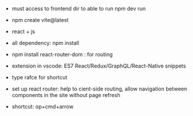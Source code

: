 - must access to frontend dir to able to run npm dev run
- npm create vite@latest
- react + js
- all dependency: npm install
- npm install react-router-dom : for routing

- extension in vscode: ES7 React/Redux/GraphQL/React-Native snippets
- type rafce for shortcut
- set up react router: help to cient-side routing, allow navigation between components in the site without page refresh
- shortcut: op+cmd+arrow